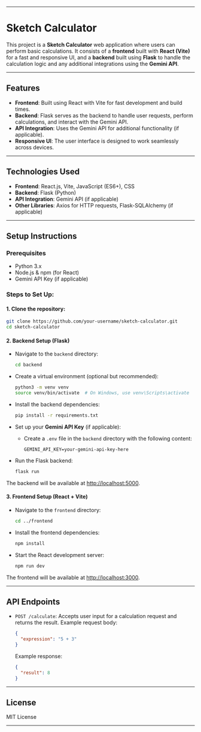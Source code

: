 
---

# Sketch Calculator

This project is a **Sketch Calculator** web application where users can perform basic calculations. It consists of a **frontend** built with **React (Vite)** for a fast and responsive UI, and a **backend** built using **Flask** to handle the calculation logic and any additional integrations using the **Gemini API**.

---

## Features

- **Frontend**: Built using React with Vite for fast development and build times.
- **Backend**: Flask serves as the backend to handle user requests, perform calculations, and interact with the Gemini API.
- **API Integration**: Uses the Gemini API for additional functionality (if applicable).
- **Responsive UI**: The user interface is designed to work seamlessly across devices.

---

## Technologies Used

- **Frontend**: React.js, Vite, JavaScript (ES6+), CSS
- **Backend**: Flask (Python)
- **API Integration**: Gemini API (if applicable)
- **Other Libraries**: Axios for HTTP requests, Flask-SQLAlchemy (if applicable)

---

## Setup Instructions

### Prerequisites

- Python 3.x
- Node.js & npm (for React)
- Gemini API Key (if applicable)

### Steps to Set Up:

#### 1. Clone the repository:
```bash
git clone https://github.com/your-username/sketch-calculator.git
cd sketch-calculator
```

#### 2. **Backend Setup (Flask)**

- Navigate to the `backend` directory:
  ```bash
  cd backend
  ```

- Create a virtual environment (optional but recommended):
  ```bash
  python3 -m venv venv
  source venv/bin/activate  # On Windows, use venv\Scripts\activate
  ```

- Install the backend dependencies:
  ```bash
  pip install -r requirements.txt
  ```

- Set up your **Gemini API Key** (if applicable):
  - Create a `.env` file in the `backend` directory with the following content:
    ```env
    GEMINI_API_KEY=your-gemini-api-key-here
    ```

- Run the Flask backend:
  ```bash
  flask run
  ```

The backend will be available at [http://localhost:5000](http://localhost:5000).

#### 3. **Frontend Setup (React + Vite)**

- Navigate to the `frontend` directory:
  ```bash
  cd ../frontend
  ```

- Install the frontend dependencies:
  ```bash
  npm install
  ```

- Start the React development server:
  ```bash
  npm run dev
  ```

The frontend will be available at [http://localhost:3000](http://localhost:3000).

---

## API Endpoints

- `POST /calculate`: Accepts user input for a calculation request and returns the result.
  Example request body:
  ```json
  {
    "expression": "5 + 3"
  }
  ```
  Example response:
  ```json
  {
    "result": 8
  }
  ```

---

## License

MIT License

---

